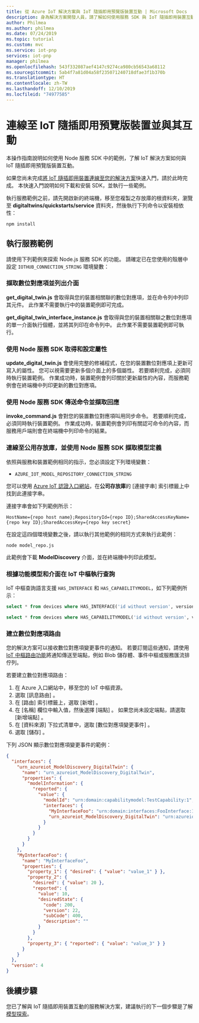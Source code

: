 ```yaml
---
title: 從 Azure IoT 解決方案與 IoT 隨插即用預覽版裝置互動 | Microsoft Docs
description: 身為解決方案開發人員，請了解如何使用服務 SDK 與 IoT 隨插即用裝置互動。
author: Philmea
ms.author: philmea
ms.date: 07/24/2019
ms.topic: tutorial
ms.custom: mvc
ms.service: iot-pnp
services: iot-pnp
manager: philmea
ms.openlocfilehash: 543f332087aef4147c9274ca980cb56543a68112
ms.sourcegitcommit: 5ab4f7a81d04a58f235071240718dfae3f1b370b
ms.translationtype: HT
ms.contentlocale: zh-TW
ms.lasthandoff: 12/10/2019
ms.locfileid: "74977585"
---
```

# <a name="connect-to-and-interact-with-an-iot-plug-and-play-preview-device"></a>連線至 IoT 隨插即用預覽版裝置並與其互動

本操作指南說明如何使用 Node 服務 SDK 中的範例，了解 IoT 解決方案如何與 IoT 隨插即用預覽版裝置互動。

如果您尚未完成[將 IoT 隨插即用裝置連線至您的解決方案](quickstart-connect-pnp-device-solution.md)快速入門，請於此時完成。 本快速入門說明如何下載和安裝 SDK，並執行一些範例。

執行服務範例之前，請先開啟新的終端機，移至您複製之存放庫的根資料夾，瀏覽至 **digitaltwins/quickstarts/service** 資料夾，然後執行下列命令以安裝相依性：

```cmd/sh
npm install
```

## <a name="run-the-service-samples"></a>執行服務範例

請使用下列範例來探索 Node.js 服務 SDK 的功能。 請確定已在您使用的殼層中設定 `IOTHUB_CONNECTION_STRING` 環境變數：

### <a name="retrieve-a-digital-twin-and-list-the-interfaces"></a>擷取數位對應項並列出介面

**get_digital_twin.js** 會取得與您的裝置相關聯的數位對應項，並在命令列中列印其元件。 此作業不需要執行中的裝置範例即可完成。

**get_digital_twin_interface_instance.js** 會取得與您的裝置相關聯之數位對應項的單一介面執行個體，並將其列印在命令列中。 此作業不需要裝置範例即可執行。

### <a name="get-and-set-properties-using-the-node-service-sdk"></a>使用 Node 服務 SDK 取得和設定屬性

**update_digital_twin.js** 會使用完整的修補程式，在您的裝置數位對應項上更新可寫入的屬性。 您可以視需要更新多個介面上的多個屬性。 若要順利完成，必須同時執行裝置範例。 作業成功時，裝置範例會列印關於更新屬性的內容，而服務範例會在終端機中列印更新的數位對應項。

### <a name="send-a-command-and-retrieve-the-response-using-the-node-service-sdk"></a>使用 Node 服務 SDK 傳送命令並擷取回應

**invoke_command.js** 會對您的裝置數位對應項叫用同步命令。 若要順利完成，必須同時執行裝置範例。 作業成功時，裝置範例會列印有關認可命令的內容，而服務用戶端則會在終端機中列印命令的結果。

### <a name="connect-to-the-public-repository-and-retrieve-a-model-definition-using-the-node-service-sdk"></a>連線至公用存放庫，並使用 Node 服務 SDK 擷取模型定義

依照與服務和裝置範例相同的指示，您必須設定下列環境變數：

* `AZURE_IOT_MODEL_REPOSITORY_CONNECTION_STRING`

您可以使用 [Azure IoT 認證入口網站](https://preview.catalog.azureiotsolutions.com)，在**公司存放庫**的 [連接字串]  索引標籤上中找到此連接字串。

連接字串會如下列範例所示：

```text
HostName={repo host name};RepositoryId={repo ID};SharedAccessKeyName={repo key ID};SharedAccessKey={repo key secret}
```

在設定這四個環境變數之後，請以執行其他範例的相同方式來執行此範例：

```cmd/sh
node model_repo.js
```

此範例會下載 **ModelDiscovery** 介面，並在終端機中列印此模型。

### <a name="run-queries-in-iot-hub-based-on-capability-models-and-interfaces"></a>根據功能模型和介面在 IoT 中樞執行查詢

IoT 中樞查詢語言支援 `HAS_INTERFACE` 和 `HAS_CAPABILITYMODEL`，如下列範例所示：

```sql
select * from devices where HAS_INTERFACE('id without version', version)
```

```sql
select * from devices where HAS_CAPABILITYMODEL('id without version', version)
```

### <a name="creating-digital-twin-routes"></a>建立數位對應項路由

您的解決方案可以接收數位對應項變更事件的通知。 若要訂閱這些通知，請使用 [IoT 中樞路由功能](../iot-hub/iot-hub-devguide-endpoints.md)將通知傳送至端點，例如 Blob 儲存體、事件中樞或服務匯流排佇列。

若要建立數位對應項路由：

1. 在 Azure 入口網站中，移至您的 IoT 中樞資源。
1. 選取 [訊息路由]  。
1. 在 [路由]  索引標籤上，選取 [新增]  。
1. 在 [名稱]  欄位中輸入值，然後選擇 [端點]  。 如果您尚未設定端點，請選取 [新增端點]  。
1. 在 [資料來源]  下拉式清單中，選取 [數位對應項變更事件]  。
1. 選取 [儲存]  。

下列 JSON 顯示數位對應項變更事件的範例：

```json
{
  "interfaces": {
    "urn_azureiot_ModelDiscovery_DigitalTwin": {
      "name": "urn_azureiot_ModelDiscovery_DigitalTwin",
      "properties": {
        "modelInformation": {
          "reported": {
            "value": {
              "modelId": "urn:domain:capabilitymodel:TestCapability:1",
              "interfaces": {
                "MyInterfaceFoo": "urn:domain:interfaces:FooInterface:1",
                "urn_azureiot_ModelDiscovery_DigitalTwin": "urn:azureiot:ModelDiscovery:DigitalTwin:1"
              }
            }
          }
        }
      }
    },
    "MyInterfaceFoo": {
      "name": "MyInterfaceFoo",
      "properties": {
        "property_1": { "desired": { "value": "value_1" } },
        "property_2": {
          "desired": { "value": 20 },
          "reported": {
            "value": 10,
            "desiredState": {
              "code": 200,
              "version": 22,
              "subCode": 400,
              "description": ""
            }
          }
        },
        "property_3": { "reported": { "value": "value_3" } }
      }
    }
  },
  "version": 4
}
```

## <a name="next-steps"></a>後續步驟

您已了解與 IoT 隨插即用裝置互動的服務解決方案，建議執行的下一個步驟是了解[模型探索](concepts-model-discovery.md)。
